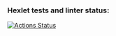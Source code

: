 ### Hexlet tests and linter status:
[![Actions Status](https://github.com/dzencot/frontend-project-lvl4/workflows/hexlet-check/badge.svg)](https://github.com/dzencot/frontend-project-lvl4/actions)